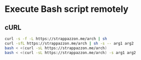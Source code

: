 # Execute Bash script remotely

## cURL

```bash
curl -s -f -L https://strappazzon.me/arch | sh
curl -sfL https://strappazzon.me/arch | sh -s -- arg1 arg2
bash < <(curl -sL https://strappazzon.me/arch)
bash < <(curl -sL https://strappazzon.me/arch) -s arg1 arg2
```
